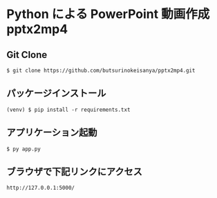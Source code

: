 # Python による PowerPoint 動画作成 pptx2mp4
## Git Clone

```
$ git clone https://github.com/butsurinokeisanya/pptx2mp4.git

```

## パッケージインストール

```
(venv) $ pip install -r requirements.txt
```


## アプリケーション起動

```
$ py app.py
```

## ブラウザで下記リンクにアクセス
```
http://127.0.0.1:5000/
```